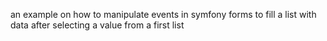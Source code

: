 an example on how to manipulate events in symfony forms to fill a list with data after selecting a value from a first list
